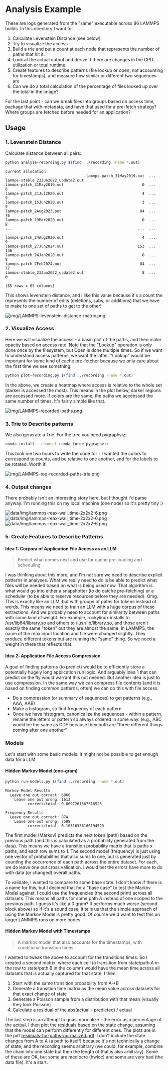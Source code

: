 # Analysis Example

These are logs generated from the "same" executable across 86 LAMMPS builds. In this directory I want to:

1. Calculate Levenstein Distance (see below)
2. Try to visualize the access
3. Build a trie and put a count at each node that represents the number of paths that hit it.
4. Look at the actual output and derive if there are changes in the CPU utilization or total runtime.
5. Create features to describe patterns (file lookup or open, not accounting for timestamps), and measure how similar or different two sequences are
6. Can we do a total calculation of the percentage of files looked up over the total in the image?

For the last point - can we break files into groups based on access time, package that with metadata, and have that used for a pre-fetch strategy? Where groups are fetched before needed for an application?

## Usage

### 1. Levenstein Distance

Calculate distance between all pairs:

```bash
python analyze-recording.py $(find ../recording -name *.out)
```
```console
current allocation
                                    lammps-patch_31May2019.out  ... lammps-stable_23Jun2022_update2.out
lammps-patch_31May2019.out                                   0  ...                                   8
lammps-patch_21Jul2020.out                                   4  ...                                   9
lammps-patch_15Jun2020.out                                   3  ...                                   9
lammps-patch_2Aug2023.out                                   84  ...                                  76
lammps-patch_19Mar2020.out                                   0  ...                                   8
...                                                        ...  ...                                 ...
lammps-patch_24Aug2020.out                                   4  ...                                   9
lammps-patch_27Jun2024.out                                 153  ...                                 146
lammps-patch_24Jan2020.out                                   0  ...                                   8
lammps-patch_7Feb2024.out                                   84  ...                                  77
lammps-stable_23Jun2022_update2.out                          8  ...                                   0

[85 rows x 85 columns]
```

This shows levenstein distance, and I like this value because it's a count the represents the number of edits (deletions, subs, or additions) that we have to make to one set of paths to get to the other!

![img/LAMMPS-levenstein-distance-matrix.png](img/LAMMPS-levenstein-distance-matrix.png)

### 2. Visualize Access

Here we will visualize the access - a basic plot of the paths, and then make opacity based on access rate.
Note that the "Lookup" operation is only done once by the filesystem, but Open is done multiple times. So if we want to understand access patterns, we want the latter.  "Lookup" would be important for some kind of cache pre-fetcher because we only care about the first time we see something.

```bash
python plot-recording.py $(find ../recording -name *.out)
```

In the above, we create a heatmap where access is relative to the whole set (darker is accessed the most).
This means in the plot below, darker regions are accessed more. If colors are the same, the paths we acceessed the same number of times. It's fairly simple like that.

![img/LAMMPS-recorded-paths.png](img/LAMMPS-recorded-paths.png )

### 3. Trie to Describe patterns

We also generate a Trie. For the tree you need pygraphviz:

```bash
conda install --channel conda-forge pygraphviz
```
This took me two hours to write the code for - I wanted the colors to correspond to counts, and be relative to one another, and for the labels to be rotated. Worth it!

![img/LAMMPS-top-recorded-paths-trie.png](img/LAMMPS-top-recorded-paths-trie.png )

### 4. Output changes

There probably isn't an interesting story here, but I thought I'd parse anyway. I'm running this on my local machine (one node) so it's pretty tiny :)

![data/img/lammps-reax-wall_time-2x2x2-6.png](data/img/lammps-reax-wall_time-2x2x2-6.png)
![data/img/lammps-reax-wall_time-2x2x2-6.png](data/img/lammps-reax-wall_time-2x2x2-6.png)
![data/img/lammps-reax-wall_time-2x2x2-6.png](data/img/lammps-reax-wall_time-2x2x2-6.png)

### 5. Create Features to Describe Patterns

#### Idea 1: Corpora of Application File Access as an LLM

> Predict what comes next and use for cache pre-loading and scheduling

I was thinking about this more, and I'm not sure we need to describe explicit patterns in analyses. What we really need to do is be able to predict what files will be needed based on what is being used now. That algorithm is what would go into either a snapshotter (to do catche pre-fetching) or a scheduler (to be able to reserve resources before they are needed). Omg. This is exactly like an LLM, but with groups of paths for tokens instead of words. This means we need to train an LLM with a huge corpus of these extractions. And we probably need to account for similarity between paths with some kind of weight. For example, rockylinux installs to /usr/lib64/library.so and others to /lusr/lib/library.so, and those aren't exactly the same "token" but they are almost the same. In LAMMPS, the name of the reax input location and file were changed slightly. They produce different tokens but are running the "same" thing. So we need a weight in there that reflects that.

#### Idea 2: Application File Access Compression

A goal of finding patterns (to predict) would be to efficiently store a potentially hugely long application run logic. And arguably Idea 1 that can predict on the fly would warrant this not needed. But another idea is just to use compression. In the same way we can compress file contents (and it is based on finding common patterns, often) we can do this with file access.

- Do a compression (or summary of sequences) to get patterns (e.g., AAA, AAB)
- Make a histogram, so find frequency of each pattern
- Once we have histogram, canonicalize the sequences - within a pattern, rename the letters or pattern so always ordered in some way. (e.g., ABC would be the same as CDF because they both are "three different things coming after one another"

### Models

Let's start with some basic models. It might not be possible to get enough data for a LLM.

#### Hidden Markov Model (one-gram)

```bash
python run-models.py $(find ../recording -name *.out)
```
```console
Markov Model Results
  Leave one out correct: 6860
    Leave one out wrong: 1612
          correct/total: 0.8097261567516525

Frequency Results
  Leave one out correct: 874
    Leave one out wrong: 7598
          correct/total: 0.10316336166194523
```

The first model (Markov) predicts the next token (path) based on the previous path (and this is calculated as a probability generated from the data). This means we have a transition probability matrix that is paths x paths, and each row sums to 1. The second model (frequency) is just using one vector of probabilities that also sums to one, but is generated just by counting the occurrence of each path across the entire dataset. For each, we do leave one out cross validation.  I would bet the errors have more to do with data (or changed) overall paths.

To validate, I wanted to compare to some base state. I don't know if there is a name for this, but I decided that for a "base case" to test the Markov Model against, I could use the frequencies (the second print) across all datasets. This means all paths for some path A instead of one scoped to the previous path.  I guess it's like a 0 gram? It performs much worse (second block above) so if it's a sound case, it tells us that the simple approach of using the Markov Model is pretty good. Of course we'd want to test this on larger LAMMPS runs on more nodes.

#### Hidden Markov Model with Timestamps

> A markov model that also accounts for the timestamps, with conditional transition times.    

I wanted to tweak the above to account for the transitions times. So I created a second matrix, where each cell (a transition from state/path A in the row to state/path B in the column) would have the mean time across all datasets that is actually captured for that state. I then:

1. Start with the same transition probability from A->B
2. Generate a transition time matrix as the mean value across datasets for that exact change of state
3. Generate a Poisson sample from a distribution with that mean (visually they look Poisson)
4. Calculate a residual of the abs(actual - predicted) / actual

The last step is an attempt to quasi normalize - the error as a percentage of the actual. I then plot the residuals based on the state change, assuming that the model can perform differently for different ones. The plots are in the pdf [residuals-for-paths-normalized.pdf](img/residuals-for-paths-normalized.pdf). I don't include the state changes from A to A (a path to itself) because it's not technically a change of state, and the recording seems arbitrary (we could, for example, combine the chain into one state but then the length of that is also arbitrary). Some of these are OK, but some are mediocre (hwloc) and some are very bad (the data file). It's a start.

